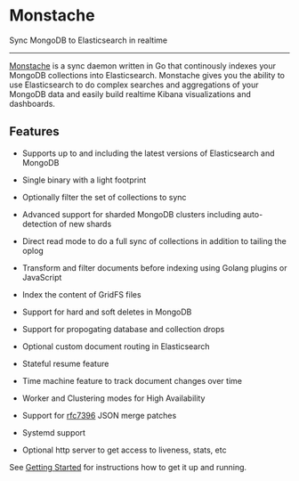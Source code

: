 # Monstache

Sync MongoDB to Elasticsearch in realtime

---

[Monstache](https://github.com/rwynn/monstache) is a sync daemon written in Go that continously 
indexes your MongoDB collections into Elasticsearch. Monstache gives you the ability to use 
Elasticsearch to do complex searches and aggregations of your MongoDB data and easily build realtime 
Kibana visualizations and dashboards.

## Features

- Supports up to and including the latest versions of Elasticsearch and MongoDB

- Single binary with a light footprint 

- Optionally filter the set of collections to sync

- Advanced support for sharded MongoDB clusters including auto-detection of new shards

- Direct read mode to do a full sync of collections in addition to tailing the oplog

- Transform and filter documents before indexing using Golang plugins or JavaScript

- Index the content of GridFS files

- Support for hard and soft deletes in MongoDB

- Support for propogating database and collection drops

- Optional custom document routing in Elasticsearch

- Stateful resume feature

- Time machine feature to track document changes over time

- Worker and Clustering modes for High Availability

- Support for [rfc7396](https://tools.ietf.org/html/rfc7396) JSON merge patches

- Systemd support

- Optional http server to get access to liveness, stats, etc

See [Getting Started](/start/) for instructions how to get
it up and running.

